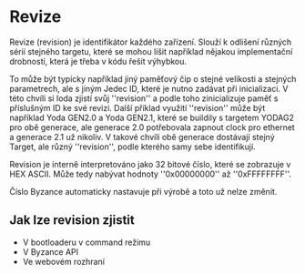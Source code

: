 # Revize

Revize \(revision\) je identifikátor každého zařízení. Slouží k odlišení různých sérií stejného targetu, které se mohou lišit například nějakou implementační drobností, která je třeba v kódu řešit výhybkou.

To může být typicky například jiný paměťový čip o stejné velikosti a stejných parametrech, ale s jiným Jedec ID, které je nutno zadávat při inicializaci. V této chvíli si Ioda zjistí svůj ''revision'' a podle toho zinicializuje paměť s příslušným ID ke své revizi. Další příklad využití ''revision'' může být například Yoda GEN2.0 a Yoda GEN2.1, které se buildily s targetem YODAG2 pro obě generace, ale generace 2.0 potřebovala zapnout clock pro ethernet a generace 2.1 už nikoliv. V takové chvíli obě generace dostávají stejný Target, ale různý ''revision'', podle kterého samy sebe identifikují.

Revision je interně interpretováno jako 32 bitové číslo, které se zobrazuje v HEX ASCII. Může tedy nabývat hodnoty ''0x00000000'' až ''0xFFFFFFFF''.

Číslo Byzance automaticky nastavuje při výrobě a toto už nelze změnit.

## Jak lze revision zjistit

* V bootloaderu v command režimu
* V Byzance API
* Ve webovém rozhraní



